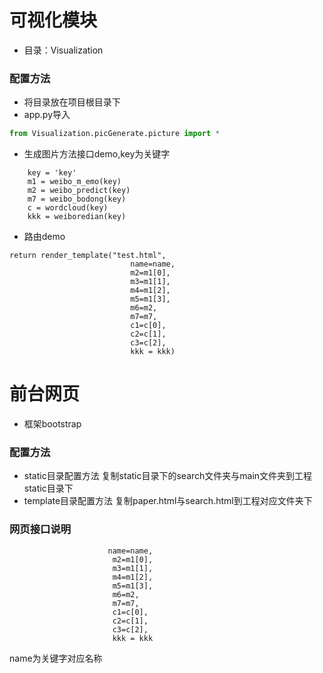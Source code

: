 # 可视化模块
- 目录：Visualization
### 配置方法
- 将目录放在项目根目录下
- app.py导入
```py
from Visualization.picGenerate.picture import *
```
- 生成图片方法接口demo,key为关键字
```
	key = 'key'
    m1 = weibo_m_emo(key)
    m2 = weibo_predict(key)
    m7 = weibo_bodong(key)
    c = wordcloud(key)
    kkk = weiboredian(key)
```
- 路由demo
```
return render_template("test.html",
                           name=name,
                           m2=m1[0],
                           m3=m1[1],
                           m4=m1[2],
                           m5=m1[3],
                           m6=m2,
                           m7=m7,
                           c1=c[0],
                           c2=c[1],
                           c3=c[2],
                           kkk = kkk)
```
# 前台网页
- 框架bootstrap
### 配置方法
- static目录配置方法
复制static目录下的search文件夹与main文件夹到工程static目录下
- template目录配置方法
复制paper.html与search.html到工程对应文件夹下
### 网页接口说明
						  name=name,
                           m2=m1[0],
                           m3=m1[1],
                           m4=m1[2],
                           m5=m1[3],
                           m6=m2,
                           m7=m7,
                           c1=c[0],
                           c2=c[1],
                           c3=c[2],
                           kkk = kkk
name为关键字对应名称



